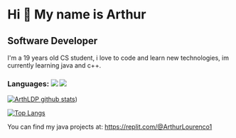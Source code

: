 Hi 👋 My name is Arthur
==========================

Software Developer
-----------------------------

I'm a 19 years old CS student, i love to code and learn new technologies, im currently learning java and c++.

### Languages: <img src = "https://img.shields.io/badge/C%2B%2B-00599C?style=for-the-badge&logo=c%2B%2B&logoColor=white"/> <img src = "https://img.shields.io/badge/Java-f20707?style=for-the-badge&logo=java&logoColor=blue"/>

[![ArthLDP github stats](https://github-readme-stats.vercel.app/api?username=ArthLDP&show_icons=true&title_color=fff&icon_color=37aaff&text_color=f8f8f2&bg_color=171c24&count_private=true)](https://github.com/ArthLDP))

[![Top Langs](https://github-readme-stats.vercel.app/api/top-langs/?username=ArthLDP&layout=compact&title_color=fff&text_color=f8f8f2&hide=java&bg_color=171c24)](https://github.com/ArthLDP)

You can find my java projects at: https://replit.com/@ArthurLourenco1
